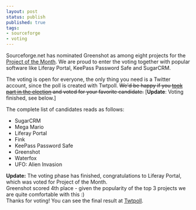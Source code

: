 ```yaml
---
layout: post
status: publish
published: true
tags:
- sourceforge
- voting
---
```

<p>Sourceforge.net has nominated Greenshot as among eight projects for the <a href="http://sourceforge.net/blog/vote-july-2012-potm/">Project of the Month</a>. We are proud to enter the voting together with popular software like Liferay Portal, KeePass Password Safe and SugarCRM.</p>
<p>The voting is open for everyone, the only thing you need is a Twitter account, since the poll is created with Twtpoll. <del datetime="2012-07-06T19:37:36+00:00">We'd be happy if you <a href="http://twtpoll.com/b0zo1b">took part in the election</a> and voted for your favorite candidate.</del> [<strong>Update</strong>: Voting finished, see below.]</p>
<p>The complete list of candidates reads as follows:</p>
<ul>
<li>SugarCRM</li>
<li>Mega Mario</li>
<li>Liferay Portal</li>
<li>Fink</li>
<li>KeePass Password Safe</li>
<li>Greenshot</li>
<li>Waterfox</li>
<li>UFO: Alien Invasion</li>
</ul>
<p><strong>Update:</strong> The voting phase has finished, congratulations to Liferay Portal, which was voted for Project of the Month.<br />
Greenshot scored 4th place - given the popularity of the top 3 projects we are quite comfortable with this :)<br />
Thanks for voting! You can see the final result at <a href="http://twtpoll.com/b0zo1b" title="Twtpoll" target="_blank">Twtpoll</a>.</p>

